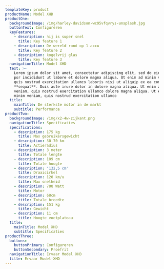 ```yaml
---
templateKey: product
productName: Model XHD
productOne:
  backgroundImage: /img/harley-davidson-wc95vfqvrys-unsplash.jpg
  buttonText: Configureren
  keyFeatures:
    - description: hij is super snel
      title: Key feature 1
    - description: De wereld rond op 1 accu
      title: Key feature 2
    - description: kogelvrij glas
      title: Key feature 3
  navigationTitle: Model XHD
  text: >-
    Lorem ipsum dolor sit amet, consectetur adipiscing elit, sed do eiusmod tem-
    por incididunt ut labore et dolore magna aliqua. Ut enim ad minim veniam,
    quis nostrud exercitation ullamco laboris nisi ut aliquip ex ea commodo con-
    **sequat**. Duis aute irure dolor in dolore magna aliqua. Ut enim ad minim
    veniam, quis nostrud exercitation ullamco dolore magna aliqua. Ut enim ad
    minim veniam, quis nostrud exercitation ullamco
  title:
    mainTitle: De sterkste motor in de markt
    subtitle: Performance
productTwo:
  backgroundImage: /img/x2-4w-zijkant.png
  navigationTitle: Specificaties
  specifications:
    - description: 175 kg
      title: Max gebruikersgewicht
    - description: 30-70 km
      title: Actieradius
    - description: 3 meter
      title: Totale lengte
    - description: 109 cm
      title: Totale hoogte
    - description: '132,5 cm'
      title: Draaicirkel
    - description: 120 km/u
      title: Max snelheid
    - description: 700 Watt
      title: Motor
    - description: 68cm
      title: Totale breedte
    - description: 151 kg
      title: Gewicht
    - description: 11 cm
      title: Hoogte voetplateau
  title:
    mainTitle: Model XHD
    subtitle: Specificaties
productThree:
  buttons:
    buttonPrimary: Configureren
    buttonSecondary: Proefrit
  navigationTitle: Ervaar Model XHD
  title: Ervaar Model-XHD
---
```

